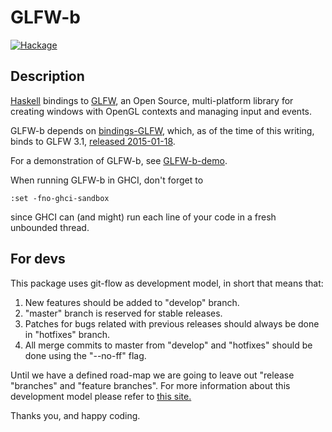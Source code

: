 GLFW-b
======
[![Hackage](https://img.shields.io/hackage/v/GLFW-b.svg)](http://hackage.haskell.org/package/GLFW-b)

## Description

[Haskell][1] bindings to [GLFW][2], an Open Source, multi-platform library for
creating windows with OpenGL contexts and managing input and events.

GLFW-b depends on [bindings-GLFW][3], which, as of the time of this writing,
binds to GLFW 3.1, [released 2015-01-18][4].

For a demonstration of GLFW-b, see [GLFW-b-demo][5].

When running GLFW-b in GHCI, don't forget to

    :set -fno-ghci-sandbox

since GHCI can (and might) run each line of your code in a fresh unbounded
thread.

## For devs

This package uses git-flow as development model, in short that means that:

1. New features should be added to "develop" branch.
2. "master" branch is reserved for stable releases.
3. Patches for bugs related with previous releases should always be done in
    "hotfixes" branch.
4. All merge commits to master from "develop" and "hotfixes" should be done
    using the "--no-ff" flag.

Until we have a defined road-map we are going to leave out "release
"branches" and "feature branches". For more information about this development
model please refer to [this site.][6]

Thanks you, and happy coding.

[1]: http://www.haskell.org/
[2]: http://www.glfw.org/
[3]: https://github.com/bsl/bindings-GLFW
[4]: http://www.glfw.org/Version-3.1-released.html
[5]: https://github.com/bsl/GLFW-b-demo
[6]: http://nvie.com/posts/a-successful-git-branching-model/
